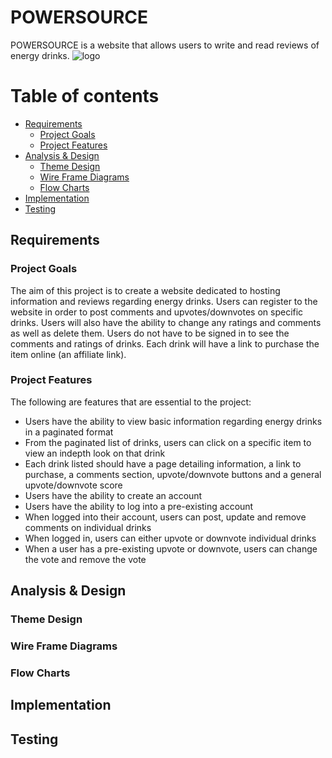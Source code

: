 # POWERSOURCE
POWERSOURCE is a website that allows users to write and read reviews of energy drinks.
![logo](https://user-images.githubusercontent.com/83018530/161334422-b207b75d-d7e6-4f80-8402-c504bda05a22.png)



# Table of contents


- [Requirements](#requirements)
  * [Project Goals](#project-goals)
  * [Project Features](#project-features)
- [Analysis & Design](#analysis---design)
  * [Theme Design](#theme-design)
  * [Wire Frame Diagrams](#wire-frame-diagrams)
  * [Flow Charts](#flow-charts)
- [Implementation](#implementation)
- [Testing](#testing)


## Requirements

### Project Goals
The aim of this project is to create a website dedicated to hosting information and reviews regarding energy drinks. Users can register to the website in order to post comments and upvotes/downvotes on specific drinks. Users will also have the ability to change any ratings and comments as well as delete them. Users do not have to be signed in to see the comments and ratings of drinks. Each drink will have a link to purchase the item online (an affiliate link).

### Project Features
The following are features that are essential to the project:

- Users have the ability to view basic information regarding energy drinks in a paginated format
- From the paginated list of drinks, users can click on a specific item to view an indepth look on that drink
- Each drink listed should have a page detailing information, a link to purchase, a comments section, upvote/downvote buttons and a general upvote/downvote score
- Users have the ability to create an account
- Users have the ability to log into a pre-existing account
- When logged into their account, users can post, update and remove comments on individual drinks
- When logged in, users can either upvote or downvote individual drinks
- When a user has a pre-existing upvote or downvote, users can change the vote and remove the vote

## Analysis & Design

### Theme Design

### Wire Frame Diagrams

### Flow Charts


## Implementation


## Testing

